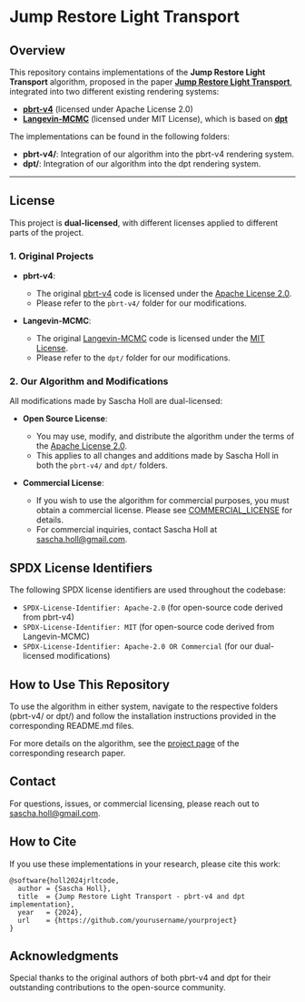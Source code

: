 # **Jump Restore Light Transport**

## **Overview**
This repository contains implementations of the **Jump Restore Light Transport** algorithm, proposed in the paper [**Jump Restore Light Transport**](https://restore-light-transport.mpi-inf.mpg.de/), integrated into two different existing rendering systems:
- [**pbrt-v4**](https://github.com/mmp/pbrt-v4) (licensed under Apache License 2.0)
- [**Langevin-MCMC**](https://github.com/luanfujun/Langevin-MCMC) (licensed under MIT License), which is based on [**dpt**](https://github.com/BachiLi/dpt)

The implementations can be found in the following folders:
- **pbrt-v4/**: Integration of our algorithm into the pbrt-v4 rendering system.
- **dpt/**: Integration of our algorithm into the dpt rendering system.

---

## **License**

This project is **dual-licensed**, with different licenses applied to different parts of the project.

### **1. Original Projects**
- **pbrt-v4**:
  - The original [pbrt-v4](https://github.com/mmp/pbrt-v4) code is licensed under the [Apache License 2.0](LICENSE.Apache-2.0).
  - Please refer to the `pbrt-v4/` folder for our modifications.

- **Langevin-MCMC**:
  - The original [Langevin-MCMC](https://github.com/luanfujun/Langevin-MCMC) code is licensed under the [MIT License](LICENSE.MIT).
  - Please refer to the `dpt/` folder for our modifications.

### **2. Our Algorithm and Modifications**
All modifications made by Sascha Holl are dual-licensed:

- **Open Source License**:
  - You may use, modify, and distribute the algorithm under the terms of the [Apache License 2.0](LICENSE).
  - This applies to all changes and additions made by Sascha Holl in both the `pbrt-v4/` and `dpt/` folders.

- **Commercial License**:
  - If you wish to use the algorithm for commercial purposes, you must obtain a commercial license. Please see [COMMERCIAL_LICENSE](COMMERCIAL_LICENSE) for details.
  - For commercial inquiries, contact Sascha Holl at sascha.holl@gmail.com.

## **SPDX License Identifiers**
The following SPDX license identifiers are used throughout the codebase:
- `SPDX-License-Identifier: Apache-2.0` (for open-source code derived from pbrt-v4)
- `SPDX-License-Identifier: MIT` (for open-source code derived from Langevin-MCMC)
- `SPDX-License-Identifier: Apache-2.0 OR Commercial` (for our dual-licensed modifications)

## How to Use This Repository

To use the algorithm in either system, navigate to the respective folders (pbrt-v4/ or dpt/) and follow the installation instructions provided in the corresponding README.md files.

For more details on the algorithm, see the [project page](https://restore-light-transport.mpi-inf.mpg.de/) of the corresponding research paper.

## Contact

For questions, issues, or commercial licensing, please reach out to sascha.holl@gmail.com.

## **How to Cite**
If you use these implementations in your research, please cite this work:

```plaintext
@software{holl2024jrltcode,
  author = {Sascha Holl},
  title  = {Jump Restore Light Transport - pbrt-v4 and dpt implementation},
  year   = {2024},
  url    = {https://github.com/yourusername/yourproject}
}
```
## Acknowledgments

Special thanks to the original authors of both pbrt-v4 and dpt for their outstanding contributions to the open-source community.
